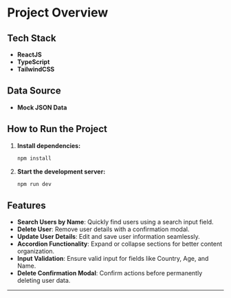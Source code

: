 # Project Overview

## Tech Stack

- **ReactJS**
- **TypeScript**
- **TailwindCSS**

## Data Source

- **Mock JSON Data**

## How to Run the Project

1. **Install dependencies:**

   ```bash
   npm install
   ```

2. **Start the development server:**

   ```bash
   npm run dev
   ```

## Features

- **Search Users by Name**: Quickly find users using a search input field.
- **Delete User**: Remove user details with a confirmation modal.
- **Update User Details**: Edit and save user information seamlessly.
- **Accordion Functionality**: Expand or collapse sections for better content organization.
- **Input Validation**: Ensure valid input for fields like Country, Age, and Name.
- **Delete Confirmation Modal**: Confirm actions before permanently deleting user data.

---

